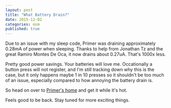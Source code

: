 ```yaml
---
layout: post
title: "What Battery Drain?"
date: 2015-12-02
categories: osm
published: true
---
```

Due to an issue with my sleep code, Primer was draining approximately 0.28mA of power when sleeping. Thanks to help from Jonathan Tz and the great Ramiro Montes De Oca, it now drains about 0.27uA. That's 1000x less.

Pretty good power savings. Your batteries will love me. Occationally a button press will not register, and I'm still tracking down why this is the case, but it only happens maybe 1 in 10 presses so it shouldn't be too much of an issue, especially compared to how annoying the battery drain is.

So head on over to [Primer's home](/primer.html) and get it while it's hot.

Feels good to be back. Stay tuned for more exciting things.
